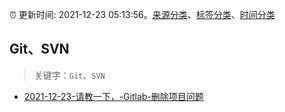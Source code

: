 :alarm_clock: 更新时间: 2021-12-23 05:13:56。[来源分类](../README.md)、[标签分类](../TAGS.md)、[时间分类](../TIMELINE.md)

## Git、SVN


> 关键字：`Git`、`SVN`



- [2021-12-23-请教一下，-Gitlab-删除项目问题](https://www.v2ex.com/t/823921) 